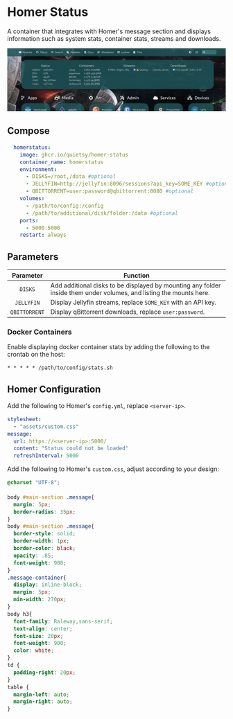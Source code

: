 # Homer Status

A container that integrates with Homer's message section and displays information such as system stats, container stats, streams and downloads.

![homer-status](.assets/homer-status.png)

## Compose

```Yaml
  homerstatus:
    image: ghcr.io/quietsy/homer-status
    container_name: homerstatus
    environment:
      - DISKS=/root,/data #optional
      - JELLYFIN=http://jellyfin:8096/sessions?api_key=SOME_KEY #optional
      - QBITTORRENT=user:password@qbittorrent:8080 #optional
    volumes:
      - /path/to/config:/config
      - /path/to/additional/disk/folder:/data #optional
    ports:
      - 5000:5000
    restart: always
```

## Parameters

| Parameter | Function |
| :----: | --- |
| `DISKS` | Add additional disks to be displayed by mounting any folder inside them under volumes, and listing the mounts here. |
| `JELLYFIN` | Display Jellyfin streams, replace `SOME_KEY` with an API key. |
| `QBITTORRENT` | Display qBittorrent downloads, replace `user:password`. |

### Docker Containers
Enable displaying docker container stats by adding the following to the crontab on the host:
```
* * * * * /path/to/config/stats.sh
```

## Homer Configuration

Add the following to Homer's `config.yml`, replace `<server-ip>`.
```Yaml
stylesheet:
  - "assets/custom.css"
message:
  url: https://<server-ip>:5000/
  content: "Status could not be loaded"
  refreshInterval: 5000
```
Add the following to Homer's `custom.css`, adjust according to your design:
```CSS
@charset "UTF-8";

body #main-section .message{
  margin: 5px;
  border-radius: 35px;
}
body #main-section .message{
  border-style: solid;
  border-width: 1px;
  border-color: black; 
  opacity: .85;
  font-weight: 900;
}
.message-container{
  display: inline-block;
  margin: 5px;
  min-width: 270px;
}
body h3{
  font-family: Raleway,sans-serif;
  text-align: center;
  font-size: 20px;
  font-weight: 900;
  color: white;
}
td { 
  padding-right: 20px;
}
table { 
  margin-left: auto;
  margin-right: auto;
}
```